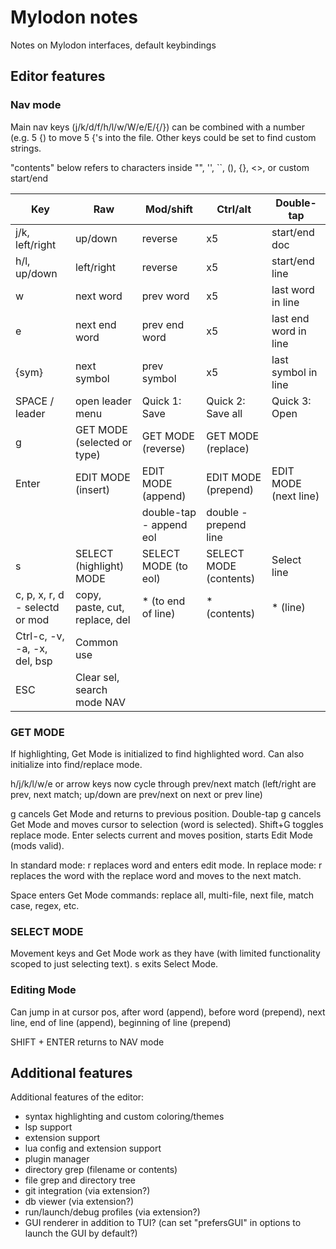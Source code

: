 # Mylodon notes

Notes on Mylodon interfaces, default keybindings

## Editor features

### Nav mode

Main nav keys (j/k/d/f/h/l/w/W/e/E/{/}) can be combined with a number (e.g. 5 {) to move 5 {'s into the file.
Other keys could be set to find custom strings.

"contents" below refers to characters inside "", '', ``, (), {}, <>, or custom start/end

| Key                           | Raw                           | Mod/shift                 | Ctrl/alt              | Double-tap            |
| ---                           | ---                           | ---                       | ---                   | ---                   |
| j/k, left/right               | up/down                       | reverse                   | x5                    | start/end doc         |
| h/l, up/down                  | left/right                    | reverse                   | x5                    | start/end line        |
| w                             | next word                     | prev word                 | x5                    | last word in line     |
| e                             | next end word                 | prev end word             | x5                    | last end word in line |
| {sym}                         | next symbol                   | prev symbol               | x5                    | last symbol in line   |
| SPACE / leader                | open leader menu              | Quick 1: Save             | Quick 2: Save all     | Quick 3: Open         |
| g                             | GET MODE (selected or type)   | GET MODE (reverse)        | GET MODE (replace)    |                       |
| Enter                         | EDIT MODE (insert)            | EDIT MODE (append)        | EDIT MODE (prepend)   | EDIT MODE (next line) |
|                               |                               | double-tap - append eol   | double - prepend line |                       |
| s                             | SELECT (highlight) MODE       | SELECT MODE (to eol)      | SELECT MODE (contents)| Select line           |
| c, p, x, r, d - selectd or mod| copy, paste, cut, replace, del| * (to end of line)        | * (contents)          | * (line)              |
| Ctrl-c, -v, -a, -x, del, bsp  | Common use                    |                           |                       |                       |
| ESC                           | Clear sel, search mode NAV    |                           |                       |                       |

### GET MODE

If highlighting, Get Mode is initialized to find highlighted word. Can also initialize into find/replace mode.

h/j/k/l/w/e or arrow keys now cycle through prev/next match (left/right are prev, next match; up/down are prev/next on next or prev line)

g cancels Get Mode and returns to previous position. Double-tap g cancels Get Mode and moves cursor to selection (word is selected). Shift+G toggles replace mode. Enter selects current and moves position, starts Edit Mode (mods valid).

In standard mode: r replaces word and enters edit mode. In replace mode: r replaces the word with the replace word and moves to the next match.

Space enters Get Mode commands: replace all, multi-file, next file, match case, regex, etc.

### SELECT MODE

Movement keys and Get Mode work as they have (with limited functionality scoped to just selecting text). s exits Select Mode.

### Editing Mode

Can jump in at cursor pos, after word (append), before word (prepend), next line, end of line (append), beginning of line (prepend)

SHIFT + ENTER returns to NAV mode

## Additional features

Additional features of the editor:

* syntax highlighting and custom coloring/themes
* lsp support
* extension support
* lua config and extension support
* plugin manager
* directory grep (filename or contents)
* file grep and directory tree
* git integration (via extension?)
* db viewer (via extension?)
* run/launch/debug profiles (via extension?)
* GUI renderer in addition to TUI? (can set "prefersGUI" in options to launch the GUI by default?)
